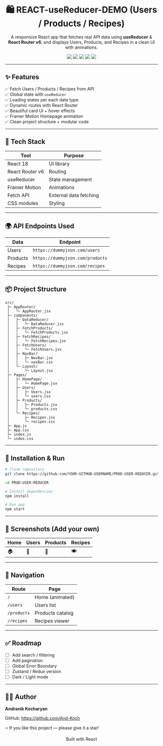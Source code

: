 <h1 align="center">🛍️ REACT-useReducer-DEMO
 (Users / Products / Recipes)</h1>

<p align="center">
A responsive React app that fetches real API data using <b>useReducer</b> & <b>React Router v6</b>, and displays Users, Products, and Recipes in a clean UI with animations.
</p>

<p align="center">
  <img src="https://img.shields.io/badge/React-18-blue?logo=react" />
  <img src="https://img.shields.io/badge/State-useReducer-green" />
  <img src="https://img.shields.io/badge/Router-React%20Router%20v6-orange" />
  <img src="https://img.shields.io/badge/Animations-Framer--Motion-purple" />
  <img src="https://img.shields.io/badge/API-DummyJSON-blue" />
</p>

---

## ✨ Features

✅ Fetch Users / Products / Recipes from API  
✅ Global state with `useReducer`  
✅ Loading states per each data type  
✅ Dynamic routes with React Router  
✅ Beautiful card UI + hover effects  
✅ Framer Motion Homepage animation  
✅ Clean project structure + modular code  

---

## 🧠 Tech Stack

| Tool | Purpose |
|------|--------|
React 18 | UI library  
React Router v6 | Routing  
useReducer | State management  
Framer Motion | Animations  
Fetch API | External data fetching  
CSS modules | Styling  

---

## 🌍 API Endpoints Used

| Data | Endpoint |
|------|---------|
Users | `https://dummyjson.com/users`  
Products | `https://dummyjson.com/products`  
Recipes | `https://dummyjson.com/recipes`  

---

## 📦 Project Structure

```
src/
 ├─ AppRouter/
 │   └─ AppRouter.jsx
 ├─ components/
 │   ├─ DataReducer/
 │   │   └─ DataReducer.jsx
 │   ├─ FetchProducts/
 │   │   └─ FetchProducts.jsx
 │   ├─ FetchRecipes/
 │   │   └─ FetchRecipes.jsx
 │   ├─ FetchUsers/
 │   │   └─ FetchUsers.jsx
 │   ├─ NavBar/
 │   │   ├─ NavBar.jsx
 │   │   └─ navBar.css
 │   └─ Layout/
 │       └─ Layout.jsx
 ├─ Pages/
 │   ├─ HomePage/
 │   │   └─ HomePage.jsx
 │   ├─ Users/
 │   │   ├─ Users.jsx
 │   │   └─ users.css
 │   ├─ Products/
 │   │   ├─ Products.jsx
 │   │   └─ products.css
 │   └─ Recipes/
 │       ├─ Recipes.jsx
 │       └─ recipes.css
 ├─ App.js
 ├─ App.css
 ├─ index.js
 └─ index.css
```

---

## 🚀 Installation & Run

```bash
# Clone repository
git clone https://github.com/YOUR-GITHUB-USERNAME/PROD-USER-REDUCER.git

cd PROD-USER-REDUCER

# Install dependencies
npm install

# Run app
npm start
```

---

## 📸 Screenshots (Add your own)

| Home | Users | Products | Recipes |
|------|-------|----------|---------|
| 🏠 | 👤 | 🛒 | 🍽️ |

---

## 🧭 Navigation

| Route | Page |
|------|------|
`/` | Home (animated)  
`/users` | Users list  
`/products` | Products catalog  
`/recipes` | Recipes viewer  

---

## ✅ Roadmap

- [ ] Add search / filtering
- [ ] Add pagination
- [ ] Global Error Boundary
- [ ] Zustand / Redux version
- [ ] Dark / Light mode

---

## 👨‍💻 Author

**Andranik Kocharyan**

GitHub: https://github.com/And-Koch  

⭐ If you like this project — please give it a star!

<p align="center">Built with React</p>
